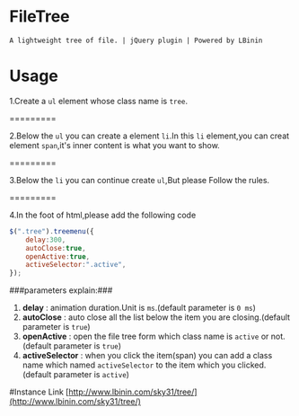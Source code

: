 # FileTree
	A lightweight tree of file. | jQuery plugin | Powered by LBinin
# Usage
1.Create a `ul` element whose class name is `tree`.

=========

2.Below the `ul` you can create a element `li`.In this `li` element,you can creat element `span`,it's inner content is what you want to show.

=========

3.Below the `li` you can continue create `ul`,But please Follow the rules.

=========

4.In the foot of html,please add the following code
```javascript
$(".tree").treemenu({
	delay:300,
	autoClose:true,
	openActive:true,
	activeSelector:".active",
});
```
###parameters explain:###
1. **delay** : animation duration.Unit is `ms`.(default parameter is `0 ms`)
2. **autoClose** : auto close all the list below the item you are closing.(default parameter is `true`)
3. **openActive** : open the file tree form which class name is `active` or not.(default parameter is `true`)
4. **activeSelector** : when you click the item(span) you can add a class name which named `activeSelector` to the item which you clicked.(default parameter is `active`)

#Instance Link
[http://www.lbinin.com/sky31/tree/](http://www.lbinin.com/sky31/tree/)
